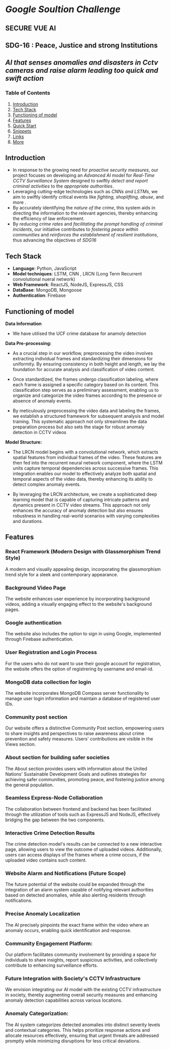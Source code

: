 # *Google Soultion Challenge*
## SECURE VUE AI
## **SDG-16 : Peace, Justice and strong Institutions**

## *AI that senses anomalies and disasters in Cctv cameras and raise alarm leading too quick and swift action*


### Table of Contents
1. [Introduction](#introduction)
2. [Tech Stack](#tech-stack)
3. [Functioning of model](#functioning-of-model)
4. [Features](#features)
5. [Quick Start](#quick-start)
6. [Snippets](#snippets)
7. [Links](#links)
8. [More](#more)

## Introduction
- In response to the growing need for *proactive security measures*, our project focuses on developing an *Advanced AI model* for  *Real-Time CCTV Surveillance System* designed to swiftly *detect and report criminal activities* to the *appropriate authorities*.
- Leveraging cutting-edge technologies such as *CNNs and LSTMs*, we aim to swiftly identify critical events like *fighting, shoplifting, abuse*, and more .
- By accurately identifying the *nature of the crime*, this system aids in directing the information to the relevant agencies, thereby enhancing the efficiency of law enforcement. 
- By *reducing crime rates* and *facilitating the prompt handling of criminal incidents*, our initiative contributes to *fostering peace within communities* and *reinforces the establishment of resilient institutions*, thus advancing the objectives of *SDG16*

## Tech Stack
- **Language**: Python, JavaScript
- **Model techniques**: LSTM, CNN , LRCN (Long Term Recurrent convolutional nueral network)
- **Web Framework**: ReactJS, NodeJS, ExpressJS, CSS
- **DataBase**: MongoDB, Mongoose
- **Authentication**: Firebase

## Functioning of model
**Data Information**
   - We have utilised the UCF crime database for anamoly detection 
   
**Data Pre-processing:**
  - As a crucial step in our workflow, preprocessing the video involves extracting individual frames and standardizing their dimensions for uniformity. By ensuring consistency in both height and length, we lay the foundation for accurate analysis and classification of video content.

  - Once standardized, the frames undergo classification labeling, where each frame is assigned a specific category based on its content. This classification step serves as a preliminary assessment, enabling us to organize and categorize the video frames according to the presence or absence of anomaly events.

  - By meticulously preprocessing the video data and labeling the frames, we establish a structured framework for subsequent analysis and model training. This systematic approach not only streamlines the data preparation process but also sets the stage for robust anomaly detection in CCTV videos

**Model Structure:**
  - The LRCN model begins with a convolutional network, which extracts spatial features from individual frames of the video. These features are then fed into the recurrent neural network component, where the LSTM units capture temporal dependencies across successive frames. This integration enables our model to effectively analyze both spatial and temporal aspects of the video data, thereby enhancing its ability to detect complex anomaly events.

  - By leveraging the LRCN architecture, we create a sophisticated deep learning model that is capable of capturing intricate patterns and dynamics present in CCTV video streams. This approach not only enhances the accuracy of anomaly detection but also ensures robustness in handling real-world scenarios with varying complexities and durations.

## Features

###   React Framework (Modern Design with Glassmorphism Trend Style)
A modern and visually appealing design, incorporating the glassmorphism trend style for a sleek and contemporary appearance.

### Background Video Page
The website enhances user experience by incorporating background videos, adding a visually engaging effect to the website's background pages.

### Google authentication
The website also includes the option to sign in using Google, implemented through Firebase authentication.

### User Registration and Login Process
For the users who do not want to use their google account for registration, the website offers the option of registrering by username and email-id.

### MongoDB data collection for login 
The website incorporates MongoDB Compass server functionality to manage user login information and maintain a database of registered user IDs.

### Community post section
Our website offers a distinctive Community Post section, empowering users to share insights and perspectives to raise awareness about crime prevention and safety measures. Users' contributions are visible in the Views section.

### About section for building safer societies
The About section provides users with information about the United Nations' Sustainable Development Goals and outlines strategies for achieving safer communities, promoting peace, and fostering justice among the general population.

### Seamless Express-Node Collaboration
The collaboration between frontend and backend has been facilitated through the utilization of tools such as ExpressJS and NodeJS, effectively bridging the gap between the two components.

### Interactive Crime Detection Results
The crime detection model's results can be connected to a new interactive page, allowing users to view the outcome of uploaded videos. Additionally, users can access displays of the frames where a crime occurs, if the uploaded video contains such content.


### Website Alarm and Notifications (Future Scope)
The future potential of the website could be expanded through the integration of an alarm system capable of notifying relevant authorities based on detected anomalies, while also alerting residents through notifications.


### Precise Anomaly Localization
The AI precisely pinpoints the exact frame within the video where an anomaly occurs, enabling quick identification and response.

### Community Engagement Platform:
 Our platform facilitates community involvement by providing a space for individuals to share insights, report suspicious activities, and collectively contribute to enhancing surveillance efforts.

### Future Integration with Society's CCTV Infrastructure
 We envision integrating our AI model with the existing CCTV infrastructure in society, thereby augmenting overall security measures and enhancing anomaly detection capabilities across various locations.

### Anomaly Categorization:
The AI system categorizes detected anomalies into distinct severity levels and contextual categories. This helps prioritize response actions and allocate resources effectively, ensuring that urgent threats are addressed promptly while minimizing disruptions for less critical deviations.



